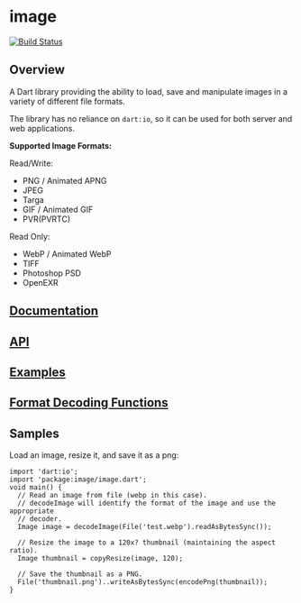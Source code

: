 # image

[![Build Status](https://travis-ci.org/brendan-duncan/image.svg?branch=master)](https://travis-ci.org/brendan-duncan/image)

## Overview

A Dart library providing the ability to load, save and manipulate images in a variety of different file formats.

The library has no reliance on `dart:io`, so it can be used for both server and
web applications. 

**Supported Image Formats:**

Read/Write:

- PNG / Animated APNG
- JPEG
- Targa
- GIF / Animated GIF
- PVR(PVRTC)

Read Only:

- WebP / Animated WebP
- TIFF
- Photoshop PSD
- OpenEXR


## [Documentation](https://github.com/brendan-duncan/image/wiki)

## [API](https://www.dartdocs.org/documentation/image/latest/)

## [Examples](https://github.com/brendan-duncan/image/wiki/Examples)

## [Format Decoding Functions](https://github.com/brendan-duncan/image/wiki#format-decoding-functions)

## Samples

Load an image, resize it, and save it as a png:

    import 'dart:io';
    import 'package:image/image.dart';
    void main() {
      // Read an image from file (webp in this case).
      // decodeImage will identify the format of the image and use the appropriate
      // decoder.
      Image image = decodeImage(File('test.webp').readAsBytesSync());

      // Resize the image to a 120x? thumbnail (maintaining the aspect ratio).
      Image thumbnail = copyResize(image, 120);
    
      // Save the thumbnail as a PNG.
      File('thumbnail.png')..writeAsBytesSync(encodePng(thumbnail));
    }

